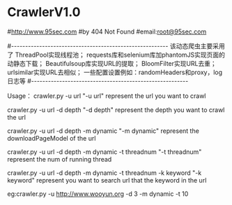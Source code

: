 # CrawlerV1.0
#http://www.95sec.com
#by 404 Not Found
#email:root@95sec.com

#--------------------------------------------------------
该动态爬虫主要采用了
ThreadPool实现线程池；
requests库和selenium库加phantomJS实现页面的动静态下载；
Beautifulsoup库实现URL的提取；
BloomFilter实现URL去重；
urlsimilar实现URL去相似；
一些配置设置例如：randomHeaders和proxy，log日志等
#--------------------------------------------------------

Usage：
crawler.py -u url       "-u url" represent the url you want to crawl

crawler.py -u url -d depth        "-d depth" represent the depth you want to crawl the url 

crawler.py -u url -d depth -m dynamic       "-m dynamic" represent the downloadPageModel of the url

crawler.py -u url -d depth -m dynamic -t threadnum        "-t threadnum" represent the num of running thread

crawler.py -u url -d depth -m dynamic -t threadnum -k keyword       "-k keyword" represent you want to search url that the keyword in the url

eg:crawler.py -u http://www.wooyun.org -d 3 -m dynamic -t 10
